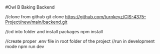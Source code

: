 #Owl B Baking Backend

//clone from github
git clone https://github.com/turnkeyz/CIS-4375-Project/new/main/backend.git

//cd into folder and install packages
npm install

//create proper .env file in root folder of the project
//run in development mode
npm run dev

